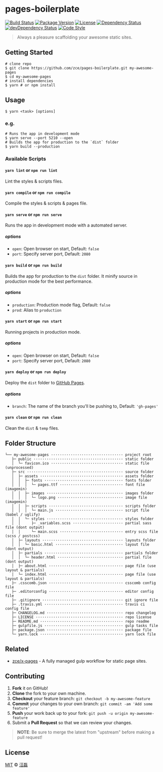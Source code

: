 # pages-boilerplate

[![Build Status][travis-image]][travis-url]
[![Package Version][version-image]][version-url]
[![License][license-image]][license-url]
[![Dependency Status][dependency-image]][dependency-url]
[![devDependency Status][devdependency-image]][devdependency-url]
[![Code Style][style-image]][style-url]

> Always a pleasure scaffolding your awesome static sites.

## Getting Started

```shell
# clone repo
$ git clone https://github.com/zce/pages-boilerplate.git my-awesome-pages
$ cd my-awesome-pages
# install dependencies
$ yarn # or npm install
```

## Usage

```shell
$ yarn <task> [options]
```

### e.g.

```shell
# Runs the app in development mode
$ yarn serve --port 5210 --open
# Builds the app for production to the `dist` folder
$ yarn build --production
```

### Available Scripts

#### `yarn lint` or `npm run lint`

Lint the styles & scripts files.

#### `yarn compile` or `npm run compile`

Compile the styles & scripts & pages file.

#### `yarn serve` or `npm run serve`

Runs the app in development mode with a automated server.

##### options

- `open`: Open browser on start, Default: `false`
- `port`: Specify server port, Default: `2080`

#### `yarn build` or `npm run build`

Builds the app for production to the `dist` folder. It minify source in production mode for the best performance.

##### options

- `production`: Production mode flag, Default: `false`
- `prod`: Alias to `production`

#### `yarn start` or `npm run start`

Running projects in production mode.

##### options

- `open`: Open browser on start, Default: `false`
- `port`: Specify server port, Default: `2080`

#### `yarn deploy` or `npm run deploy`

Deploy the `dist` folder to [GitHub Pages](https://pages.github.com).

##### options

- `branch`: The name of the branch you'll be pushing to, Default: `'gh-pages'`

#### `yarn clean` or `npm run clean`

Clean the `dist` & `temp` files.

## Folder Structure

```
└── my-awesome-pages ································· project root
   ├─ public ········································· static folder
   │  └─ favicon.ico ································· static file (unprocessed)
   ├─ src ············································ source folder
   │  ├─ assets ······································ assets folder
   │  │  ├─ fonts ···································· fonts folder
   │  │  │  └─ pages.ttf ····························· font file (imagemin)
   │  │  ├─ images ··································· images folder
   │  │  │  └─ logo.png ······························ image file (imagemin)
   │  │  ├─ scripts ·································· scripts folder
   │  │  │  └─ main.js ······························· script file (babel / uglify)
   │  │  └─ styles ··································· styles folder
   │  │     ├─ _variables.scss ······················· partial sass file (dont output)
   │  │     └─ main.scss ····························· entry scss file (scss / postcss)
   │  ├─ layouts ····································· layouts folder
   │  │  └─ basic.html ······························· layout file (dont output)
   │  ├─ partials ···································· partials folder
   │  │  └─ header.html ······························ partial file (dont output)
   │  ├─ about.html ·································· page file (use layout & partials)
   │  └─ index.html ·································· page file (use layout & partials)
   ├─ .csscomb.json ·································· csscomb config file
   ├─ .editorconfig ·································· editor config file
   ├─ .gitignore ····································· git ignore file
   ├─ .travis.yml ···································· travis ci config file
   ├─ CHANGELOG.md ··································· repo changelog
   ├─ LICENSE ········································ repo license
   ├─ README.md ······································ repo readme
   ├─ gulpfile.js ···································· gulp tasks file
   ├─ package.json ··································· package file
   └─ yarn.lock ······································ yarn lock file
```

## Related

- [zce/x-pages](https://github.com/zce/x-pages) - A fully managed gulp workflow for static page sites.

## Contributing

1. **Fork** it on GitHub!
2. **Clone** the fork to your own machine.
3. **Checkout** your feature branch: `git checkout -b my-awesome-feature`
4. **Commit** your changes to your own branch: `git commit -am 'Add some feature'`
5. **Push** your work back up to your fork: `git push -u origin my-awesome-feature`
6. Submit a **Pull Request** so that we can review your changes.

> **NOTE**: Be sure to merge the latest from "upstream" before making a pull request!

## License

[MIT](LICENSE) &copy; [汪磊](https://zce.me)



[travis-image]: https://img.shields.io/travis/zce/pages-boilerplate/extract.svg
[travis-url]: https://travis-ci.org/zce/pages-boilerplate
[version-image]: https://img.shields.io/github/package-json/v/zce/pages-boilerplate/extract.svg
[version-url]: https://github.com/zce/pages-boilerplate
[license-image]: https://img.shields.io/github/license/zce/pages-boilerplate.svg
[license-url]: https://github.com/zce/pages-boilerplate/blob/extract/LICENSE
[dependency-image]: https://img.shields.io/david/zce/pages-boilerplate.svg
[dependency-url]: https://david-dm.org/zce/pages-boilerplate
[devdependency-image]: https://img.shields.io/david/dev/zce/pages-boilerplate.svg
[devdependency-url]: https://david-dm.org/zce/pages-boilerplate?type=dev
[style-image]: https://img.shields.io/badge/code_style-standard-brightgreen.svg
[style-url]: http://standardjs.com
